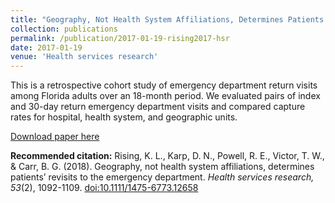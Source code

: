 ```yaml
---
title: "Geography, Not Health System Affiliations, Determines Patients’ Revisits to the Emergency Department"
collection: publications
permalink: /publication/2017-01-19-rising2017-hsr
date: 2017-01-19
venue: 'Health services research'
---
```

This is a retrospective cohort study of emergency department return visits among Florida adults over an 18-month period. We evaluated pairs of index and 30-day return emergency department visits and compared capture rates for hospital, health system, and geographic units.

[Download paper here](http://davidkarp.xyz/papers/rising2017-hsr.pdf)

<b>Recommended citation:</b> Rising, K. L., Karp, D. N., Powell, R. E., Victor, T. W., & Carr, B. G. (2018). Geography, not health system affiliations, determines patients’ revisits to the emergency department. <i>Health services research, 53</i>(2), 1092-1109. [doi:10.1111/1475-6773.12658](http://doi.org/doi:10.1111/1475-6773.12658)